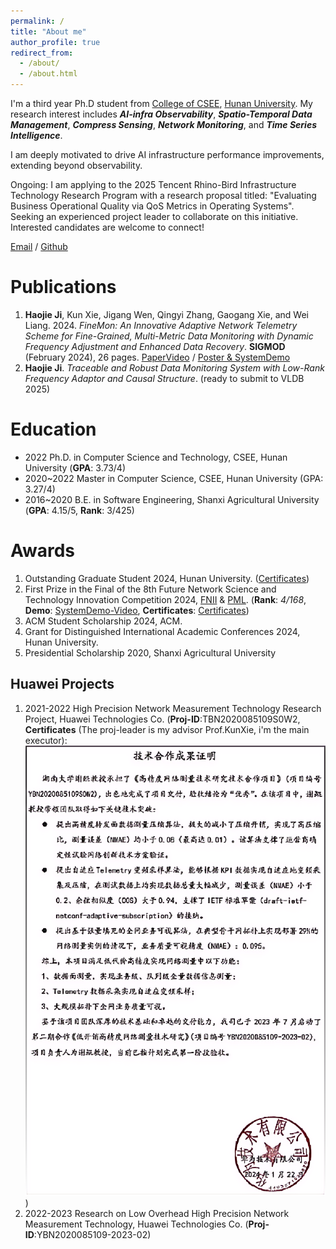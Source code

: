 ```yaml
---
permalink: /
title: "About me"
author_profile: true
redirect_from: 
  - /about/
  - /about.html
---
```


I'm a third year Ph.D student from [College of CSEE](https://csee.hnu.edu.cn/), [Hunan University](https://www.hnu.edu.cn/). My research interest includes ***AI-infra Observability***, ***Spatio-Temporal Data Management***, ***Compress Sensing***, ***Network Monitoring***, and ***Time Series Intelligence***.

I am deeply motivated to drive AI infrastructure performance improvements, extending beyond observability.

Ongoing: I am applying to the 2025 Tencent Rhino-Bird Infrastructure Technology Research Program with a research proposal titled:
"Evaluating Business Operational Quality via QoS Metrics in Operating Systems". Seeking an experienced project leader to collaborate on this initiative. Interested candidates are welcome to connect!

[Email](mailto:jihaojie@hnu.edu.cn) / [Github](https://github.com/haojieji)

Publications
======
1. **Haojie Ji**, Kun Xie, Jigang Wen, Qingyi Zhang, Gaogang Xie, and Wei Liang. 2024. *FineMon: An Innovative Adaptive Network Telemetry Scheme for Fine-Grained, Multi-Metric Data Monitoring with Dynamic Frequency Adjustment and Enhanced Data Recovery*. **SIGMOD** (February 2024), 26 pages. [PaperVideo](https://dl.acm.org/doi/10.1145/3639267) / [Poster & SystemDemo](https://github.com/haojieji/FineMon)
2. **Haojie Ji**. *Traceable and Robust Data Monitoring System with Low-Rank Frequency Adaptor and Causal Structure*. (ready to submit to VLDB 2025)

Education
======
* 2022 Ph.D. in Computer Science and Technology, CSEE, Hunan University (**GPA**: 3.73/4)
* 2020~2022 Master in Computer Science, CSEE, Hunan University (GPA: 3.27/4)
* 2016~2020 B.E. in Software Engineering, Shanxi Agricultural University (**GPA**: 4.15/5, **Rank**: 3/425)

Awards
======
1. Outstanding Graduate Student 2024, Hunan University. ([Certificates](https://csee.hnu.edu.cn/info/1062/13358.htm))
2. First Prize in the Final of the 8th Future Network Science and Technology Innovation Competition 2024, [FNII](https://www.gfnds.com/) & [PML](https://www.pmlabs.com.cn/). (**Rank**: *4/168*, **Demo**: [SystemDemo-Video](../images/demo.mp4), **Certificates**: [Certificates](../images/prizes.png))
3. ACM Student Scholarship 2024, ACM.
4. Grant for Distinguished International Academic Conferences 2024, Hunan University.
5. Presidential Scholarship 2020, Shanxi Agricultural University

Huawei Projects
------
1. 2021-2022 High Precision Network Measurement Technology Research Project, Huawei Technologies Co. (**Proj-ID**:TBN2020085109S0W2, **Certificates** (The proj-leader is my advisor Prof.KunXie, i'm the main executor): ![Certificates](../images/Project_Identify.png))
2. 2022-2023 Research on Low Overhead High Precision Network Measurement Technology, Huawei Technologies Co. (**Proj-ID**:YBN2020085109-2023-02)


